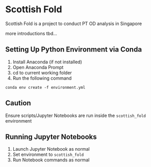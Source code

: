 # Scottish Fold
Scottish Fold is a project to conduct PT OD analysis in Singapore

more introductions tbd...

## Setting Up Python Environment via Conda
1. Install Anaconda (if not installed)
2. Open Anaconda Prompt
3. cd to current working folder
4. Run the following command
```
conda env create -f environment.yml
```

## Caution
Ensure scripts/Jupyter Notebooks are run inside the ```scottish_fold``` environment

## Running Jupyter Notebooks
1. Launch Jupyter Notebook as normal
2. Set environment to ```scottish_fold```
3. Run Notebook commands as normal


